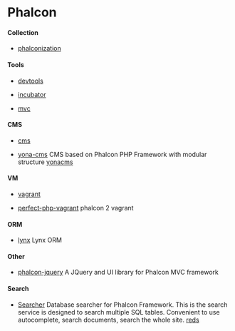# Phalcon

#### Collection
* [phalconization](https://github.com/Mahdi-Mohammadi/phalconization)

#### Tools

* [devtools](https://github.com/phalcon/phalcon-devtools)

* [incubator](https://github.com/phalcon/incubator)

* [mvc](https://github.com/phalcon/mvc)

#### CMS

* [cms](https://github.com/phalconEye/cms)

* [yona-cms](https://github.com/oleksandr-torosh/yona-cms) CMS based on Phalcon PHP Framework with modular structure 
[yonacms](http://yonacms.com/)


#### VM

* [vagrant](https://github.com/phalcon/vagrant)

* [perfect-php-vagrant](https://github.com/ovr/perfect-php-vagrant) phalcon 2 vagrant

#### ORM

* [lynx](https://github.com/lynx/lynx) Lynx ORM

#### Other

* [phalcon-jquery](https://github.com/jcheron/phalcon-jquery) A JQuery and UI library for Phalcon MVC framework

#### Search

* [Searcher](https://github.com/stanislav-web/Searcher) Database searcher for Phalcon Framework. This is the search service is designed to search multiple SQL tables. Convenient to use autocomplete, search documents, search the whole site. 
[reds](http://reds.com)
